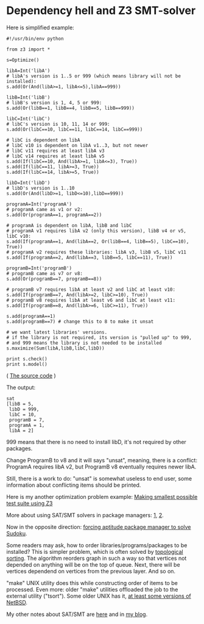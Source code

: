 # Dependency hell and Z3 SMT-solver

Here is simplified example:

	#!/usr/bin/env python

	from z3 import *

	s=Optimize()

	libA=Int('libA')
	# libA's version is 1..5 or 999 (which means library will not be installed):
	s.add(Or(And(libA>=1, libA<=5),libA==999))

	libB=Int('libB')
	# libB's version is 1, 4, 5 or 999:
	s.add(Or(libB==1, libB==4, libB==5, libB==999))

	libC=Int('libC')
	# libC's version is 10, 11, 14 or 999:
	s.add(Or(libC==10, libC==11, libC==14, libC==999))

	# libC is dependent on libA
	# libC v10 is dependent on libA v1..3, but not newer
	# libC v11 requires at least libA v3
	# libC v14 requires at least libA v5
	s.add(If(libC==10, And(libA>=1, libA<=3), True))
	s.add(If(libC==11, libA>=3, True))
	s.add(If(libC==14, libA>=5, True))

	libD=Int('libD')
	# libD's version is 1..10
	s.add(Or(And(libD>=1, libD<=10),libD==999))

	programA=Int('programA')
	# programA came as v1 or v2:
	s.add(Or(programA==1, programA==2))

	# programA is dependent on libA, libB and libC
	# programA v1 requires libA v2 (only this version), libB v4 or v5, libC v10:
	s.add(If(programA==1, And(libA==2, Or(libB==4, libB==5), libC==10), True))
	# programA v2 requires these libraries: libA v3, libB v5, libC v11
	s.add(If(programA==2, And(libA==3, libB==5, libC==11), True))

	programB=Int('programB')
	# programB came as v7 or v8:
	s.add(Or(programB==7, programB==8))

	# programB v7 requires libA at least v2 and libC at least v10:
	s.add(If(programB==7, And(libA>=2, libC>=10), True))
	# programB v8 requires libA at least v6 and libC at least v11:
	s.add(If(programB==8, And(libA>=6, libC>=11), True))

	s.add(programA==1)
	s.add(programB==7) # change this to 8 to make it unsat

	# we want latest libraries' versions.
	# if the library is not required, its version is "pulled up" to 999,
	# and 999 means the library is not needed to be installed
	s.maximize(Sum(libA,libB,libC,libD))

	print s.check()
	print s.model()

( [The source code](https://github.com/dennis714/random_notes/blob/master/dependency/dependency.py) )

The output:

	sat
	[libB = 5,
	 libD = 999,
	 libC = 10,
	 programB = 7,
	 programA = 1,
	 libA = 2]

999 means that there is no need to install libD, it's not required by other packages.

Change ProgramB to v8 and it will says "unsat", meaning, there is a conflict:
ProgramA requires libA v2, but ProgramB v8 eventually requires newer libA.

Still, there is a work to do: "unsat" is somewhat useless to end user, some information about conflicting items should be
printed.

Here is my another optimization problem example: [Making smallest possible test suite using Z3](https://yurichev.com/blog/set_cover/)

More about using SAT/SMT solvers in package managers: [1](https://research.swtch.com/version-sat),
[2](https://cseweb.ucsd.edu/~lerner/papers/opium.pdf).

Now in the opposite direction: [forcing aptitude package manager to solve Sudoku](http://web.archive.org/web/20160326062818/http://algebraicthunk.net/~dburrows/blog/entry/package-management-sudoku/).

Some readers may ask, how to order libraries/programs/packages to be installed?
This is simpler problem, which is often solved by [topological sorting](https://en.wikipedia.org/wiki/Topological_sorting).
The algorithm reorders graph in such a way so that vertices not depended on anything will be on the top of queue.
Next, there will be vertices dependend on vertices from the previous layer. And so on.

"make" UNIX utility does this while constructing order of items to be processed.
Even more: older "make" utilities offloaded the job to the external utility ("tsort").
Some older UNIX has it, [at least some versions of NetBSD](http://netbsd.gw.com/cgi-bin/man-cgi/man?tsort+1+NetBSD-current).

My other notes about SAT/SMT are [here](https://yurichev.com/writings/SAT_SMT_draft-EN.pdf) and in [my blog](https://yurichev.com/blog/).

